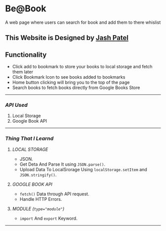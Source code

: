 # Be@Book
A web page where users can search for book and add them to there whislist 

## This Website is Designed by [Jash Patel](https://github.com/Jash2511/Be@Book)

## Functionality
- Click add to bookmark to store your books to local storage and fetch them later
- Click Bookmark Icon to see books added to bookmarks
- Home button clicking will bring you to the top of the page
- Search books to fetch books directly from Google Books Store
   
---

### ***API Used***
1. Local Storage
2. Google Book API

---

### ***Thing That I Learnd***

1. _LOCAL STORAGE_
   - JSON.
   - Get Deta And Parse It using `JSON.parse()`.
   - Upload Data To LocalSrorage Using `localStorage.setItem` and `JSON.stringify()`.



2. _GOOGLE BOOK API_
   - `fetch()` Data through API request.
   - Handle HTTP Errors.

3. _MODULE (`type="module"`)_
    - `import` And `export` Keyword.

---

